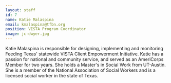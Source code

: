 ```yaml
---
layout: staff
id: 7
name: Katie Malaspina
email: kmalaspina@tfbn.org
position: VISTA Program Coordinator
image: jc-dwyer.jpg
---
```

Katie Malaspina is responsible for designing, implementing and monitoring Feeding Texas' statewide VISTA Client Empowerment Initiative. Katie has a passion for national and community service, and served as an AmeriCorps Member for two years. She holds a  Master's in Social Work from UT-Austin. She is a member of the National Association of Social Workers and is a licensed social worker in the state of Texas.
